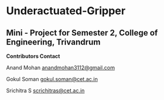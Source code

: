 # Underactuated-Gripper
Mini - Project for Semester 2, College of Engineering, Trivandrum
-------------------------
**Contributors        Contact**

Anand Mohan         anandmohan3112@gmail.com

Gokul Soman         gokul.soman@cet.ac.in

Srichitra S         scrichitras@cet.ac.in

